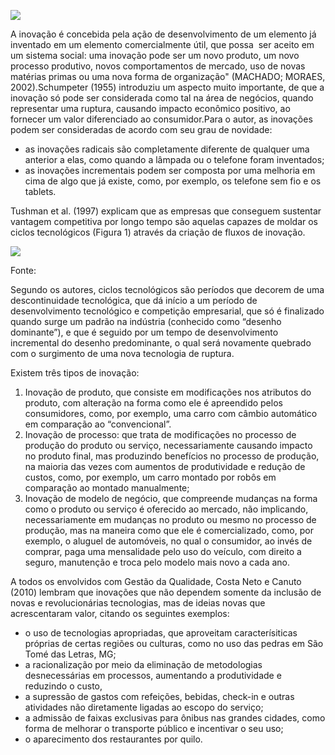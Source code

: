 [![](https://img.uninove.br/static/0/0/0/0/0/0/0/3/1/8/1/318125/18475.jpg)](https://img.uninove.br/static/0/0/0/0/0/0/0/3/1/8/1/318125/18475.jpg)

A inovação é concebida pela ação de desenvolvimento de um elemento já inventado em um elemento comercialmente útil, que possa  ser aceito em um sistema social: uma inovação pode ser um novo produto, um novo processo produtivo, novos comportamentos de mercado, uso de novas matérias primas ou uma nova forma de organização" (MACHADO; MORAES, 2002).Schumpeter (1955) introduziu um aspecto muito importante, de que a inovação só pode ser considerada como tal na área de negócios, quando representar uma ruptura, causando impacto econômico positivo, ao fornecer um valor diferenciado ao consumidor.Para o autor, as inovações podem ser consideradas de acordo com seu grau de novidade:

- as inovações radicais são completamente diferente de qualquer uma anterior a elas, como quando a lâmpada ou o telefone foram inventados;
- as inovações incrementais podem ser composta por uma melhoria em cima de algo que já existe, como, por exemplo, os telefone sem fio e os tablets.

Tushman et al. (1997) explicam que as empresas que conseguem sustentar vantagem competitiva por longo tempo são aquelas capazes de moldar os ciclos tecnológicos (Figura 1) através da criação de fluxos de inovação.

[![](https://img.uninove.br/static/0/0/0/0/0/0/0/3/6/1/2/361283/27690.png)](https://img.uninove.br/static/0/0/0/0/0/0/0/3/6/1/2/361283/27690.png)

Fonte:

Segundo os autores, ciclos tecnológicos são períodos que decorem de uma descontinuidade tecnológica, que dá início a um período de desenvolvimento tecnológico e competição empresarial, que só é finalizado quando surge um padrão na indústria (conhecido como “desenho dominante”), e que é seguido por um tempo de desenvolvimento incremental do desenho predominante, o qual será novamente quebrado com o surgimento de uma nova tecnologia de ruptura.

Existem três tipos de inovação:

1. Inovação de produto, que consiste em modificações nos atributos do produto, com alteração na forma como ele é apreendido pelos consumidores, como, por exemplo, uma carro com câmbio automático em comparação ao “convencional”.
2. Inovação de processo: que trata de modificações no processo de produção do produto ou serviço, necessariamente causando impacto no produto final, mas produzindo benefícios no processo de produção, na maioria das vezes com aumentos de produtividade e redução de custos, como, por exemplo, um carro montado por robôs em comparação ao montado manualmente;
3. Inovação de modelo de negócio, que compreende mudanças na forma como o produto ou serviço é oferecido ao mercado, não implicando, necessariamente em mudanças no produto ou mesmo no processo de produção, mas na maneira como que ele é comercializado, como, por exemplo, o aluguel de automóveis, no qual o consumidor, ao invés de comprar, paga uma mensalidade pelo uso do veículo, com direito a seguro, manutenção e troca pelo modelo mais novo a cada ano.

A todos os envolvidos com Gestão da Qualidade, Costa Neto e Canuto (2010) lembram que inovações que não dependem somente da inclusão de novas e revolucionárias tecnologias, mas de ideias novas que acrescentaram valor, citando os seguintes exemplos:

- o uso de tecnologias apropriadas, que aproveitam caracterísiticas próprias de certas regiões ou culturas, como no uso das pedras em São Tomé das Letras, MG;
- a racionalização por meio da eliminação de metodologias desnecessárias em processos, aumentando a produtividade e reduzindo o custo,
- a supressão de gastos com refeições, bebidas, check-in e outras atividades não diretamente ligadas ao escopo do serviço;
- a admissão de faixas exclusivas para ônibus nas grandes cidades, como forma de melhorar o transporte público e incentivar o seu uso;
- o aparecimento dos restaurantes por quilo.